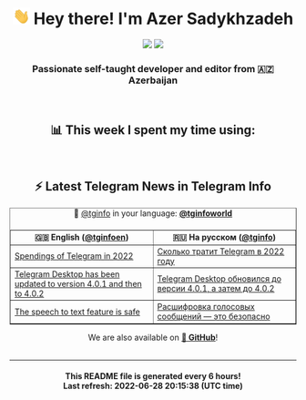 <div align="center">
	<div>
		<h1>
      <img src="./assets/hi.gif" width="30px"> Hey there! I'm Azer Sadykhzadeh
    </h1>
    <img height="18" src="https://komarev.com/ghpvc/?username=sadykhzadeh&label=Views&color=2081c1&style=flat-square" />
		<a href="https://wakatime.com/@Azer"> <img height="18" src="https://wakatime.com/badge/user/f80ae27a-c328-426f-a381-bc84136e2dd6.svg" /> </a>
    <h3>
      Passionate self-taught developer and editor from 🇦🇿 Azerbaijan
    </h3>
  </div>
  <br>

<h2>📊 This week I spent my time using:</h2>

<!--START_SECTION:waka-->
<!--END_SECTION:waka-->

<br>

<h2>⚡️ Latest Telegram News in Telegram Info</h2>
  <table border>
		<tr>
			<th width="50%">🇬🇧 English (<a href="https://t.me/tginfoen">@tginfoen</a>)</th>
			<th>🇷🇺 На русском (<a href="https://t.me/tginfo">@tginfo</a>)</th>
		</tr>
		<caption>🚩 <a href="https://t.me/tginfo">@tginfo</a> in your language: <a href="https://t.me/tginfoworld"><b>@tginfoworld</b></a><caption/>
  <tr><td><a href="https://t.me/tginfoen/1439">Spendings of Telegram in 2022</a></td>
    <td><a href="https://t.me/tginfo/3366">Сколько тратит Telegram в 2022 году</a></td></tr><tr><td><a href="https://t.me/tginfoen/1438">Telegram Desktop has been updated to version 4.0.1 and then to 4.0.2</a></td>
    <td><a href="https://t.me/tginfo/3365">Telegram Desktop обновился до версии 4.0.1, а затем до 4.0.2</a></td></tr><tr><td><a href="https://t.me/tginfoen/1437">The speech to text feature is safe</a></td>
    <td><a href="https://t.me/tginfo/3364">Расшифровка голосовых сообщений — это безопасно</a></td></tr>
</table>
We are also available on <a href="https://github.com/tginfo"><b>🐙 GitHub</b></a>!
</div>

<br>
<hr>
<h4 align="center">This README file is generated <b>every 6 hours</b>!</br>Last refresh: <b>2022-06-28 20:15:38 (UTC time)</b></h4>
